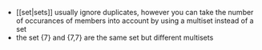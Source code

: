 - [[set|sets]] usually ignore duplicates, however you can take the number of occurances of members into account by using a multiset instead of a set
- the set {7} and {7,7} are the same set but different multisets